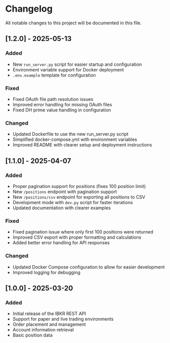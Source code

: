 # Changelog

All notable changes to this project will be documented in this file.

## [1.2.0] - 2025-05-13

### Added
- New `run_server.py` script for easier startup and configuration
- Environment variable support for Docker deployment
- `.env.example` template for configuration

### Fixed
- Fixed OAuth file path resolution issues
- Improved error handling for missing OAuth files
- Fixed DH prime value handling in configuration

### Changed
- Updated Dockerfile to use the new run_server.py script
- Simplified docker-compose.yml with environment variables
- Improved README with clearer setup and deployment instructions

## [1.1.0] - 2025-04-07

### Added
- Proper pagination support for positions (fixes 100 position limit)
- New `/positions` endpoint with pagination support
- New `/positions/csv` endpoint for exporting all positions to CSV
- Development mode with `dev.py` script for faster iterations
- Updated documentation with clearer examples

### Fixed
- Fixed pagination issue where only first 100 positions were returned
- Improved CSV export with proper formatting and calculations
- Added better error handling for API responses

### Changed
- Updated Docker Compose configuration to allow for easier development
- Improved logging for debugging

## [1.0.0] - 2025-03-20

### Added
- Initial release of the IBKR REST API
- Support for paper and live trading environments
- Order placement and management
- Account information retrieval
- Basic position data
